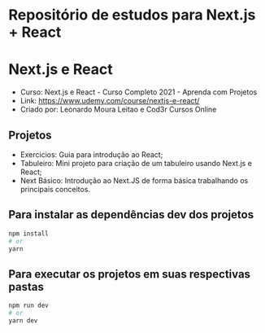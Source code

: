 # Repositório de estudos para Next.js + React
# Next.js e React
- Curso: Next.js e React - Curso Completo 2021 - Aprenda com Projetos
- Link: https://www.udemy.com/course/nextjs-e-react/
- Criado por: Leonardo Moura Leitao e Cod3r Cursos Online
## Projetos
- Exercicios: Guia para introdução ao React;
- Tabuleiro: Mini projeto para criação de um tabuleiro usando Next.js e React;
- Next Básico: Introdução ao Next.JS de forma básica trabalhando os principais conceitos.
## Para instalar as dependências dev dos projetos
```bash
npm install
# or
yarn
```
## Para executar os projetos em suas respectivas pastas
```bash
npm run dev
# or
yarn dev
```